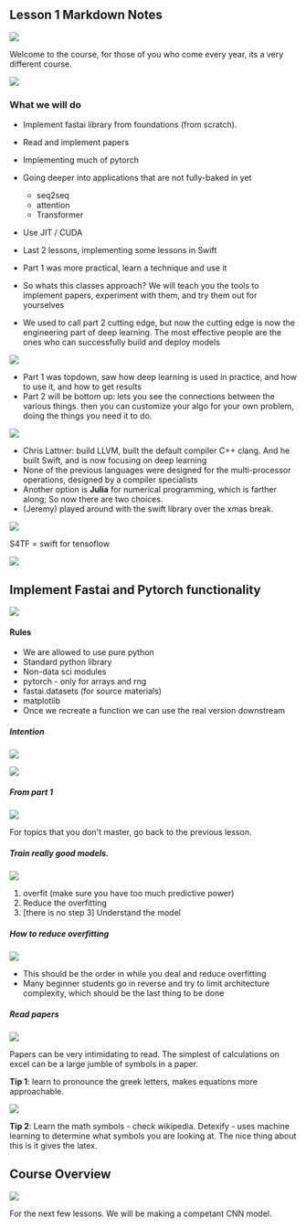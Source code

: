 ## Lesson 1 Markdown Notes

![](https://snag.gy/HiJUsO.jpg)

Welcome to the course, for those of you who come every year, its a very different course.

![](https://snag.gy/B1gdqJ.jpg)


### What we will do

- Implement fastai library from foundations (from scratch). 
- Read and implement papers
- Implementing much of pytorch
- Going deeper into applications that are not fully-baked in yet
    - seq2seq
    - attention
    - Transformer

- Use JIT / CUDA
- Last 2 lessons, implementing some lessons in Swift
- Part 1 was more practical, learn a technique and use it
- So whats this classes approach? We will teach you the tools to implement papers, experiment with them, and try them out for yourselves
- We used to call part 2 cutting edge, but now the cutting edge is now the engineering part of deep learning. The most effective people are the ones who can successfully build and deploy models

![](https://snag.gy/7ZKEb4.jpg)

- Part 1 was topdown, saw how deep learning is used in practice, and how to use it, and how to get results
- Part 2 will be bottom up: lets you see the connections between the various things. then you can customize your algo for your own problem, doing the things you need it to do.

![](https://snag.gy/JOS1eB.jpg)

- Chris Lattner: build LLVM, built the default compiler C++ clang. And he built Swift, and is now focusing on deep learning
- None of the previous languages were designed for the multi-processor operations, designed by a compiler specialists
- Another option is **Julia** for numerical programming, which is farther along; So now there are two choices.
- (Jeremy) played around with the swift library over the xmas break. 

![](https://snag.gy/gNJOx1.jpg)

S4TF = swift for tensoflow

![](https://snag.gy/kya1A0.jpg)


## Implement Fastai and Pytorch functionality 
![](https://snag.gy/s8EnWD.jpg)


#### Rules

- We are allowed to use pure python
- Standard python library
- Non-data sci modules
- pytorch - only for arrays and rng
- fastai.datasets (for source materials)
- matplotlib
- Once we recreate a function we can use the real version downstream

##### Intention

![](https://snag.gy/JN5AUZ.jpg)

![](https://snag.gy/wliTZO.jpg)

##### From part 1

![](https://snag.gy/yrN4nc.jpg)

For topics that you don't master, go back to the previous lesson.

##### Train really good models.
![](https://snag.gy/pq30xn.jpg)


1. overfit (make sure you have too much predictive power)
2. Reduce the overfitting
3. [there is no step 3] Understand the model

##### How to reduce overfitting
![](https://snag.gy/6MbfDr.jpg)

- This should be the order in while you deal and reduce overfitting
- Many beginner students go in reverse and try to limit architecture complexity, which should be the last thing to be done

##### Read papers

![](https://snag.gy/EuJkUF.jpg)

Papers can be very intimidating to read. The simplest of calculations on excel can be a large jumble of symbols in a paper.

**Tip 1**: learn to pronounce the greek letters, makes equations more approachable.


![](https://snag.gy/6QOl9K.jpg)

**Tip 2**: Learn the math symbols - check wikipedia. Detexify - uses machine learning to determine what symbols you are looking at. The nice thing about this is it gives the latex.

## Course Overview

![](https://snag.gy/0QSVoH.jpg)

For the next few lessons. We will be making a competant CNN model.